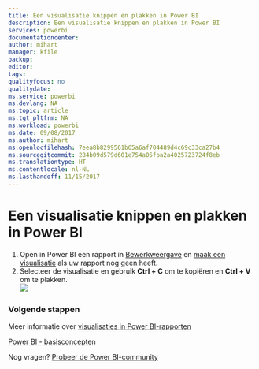 ```yaml
---
title: Een visualisatie knippen en plakken in Power BI
description: Een visualisatie knippen en plakken in Power BI
services: powerbi
documentationcenter: 
author: mihart
manager: kfile
backup: 
editor: 
tags: 
qualityfocus: no
qualitydate: 
ms.service: powerbi
ms.devlang: NA
ms.topic: article
ms.tgt_pltfrm: NA
ms.workload: powerbi
ms.date: 09/08/2017
ms.author: mihart
ms.openlocfilehash: 7eea8b8299561b65a6af704489d4c69c33ca27b4
ms.sourcegitcommit: 284b09d579d601e754a05fba2a4025723724f8eb
ms.translationtype: HT
ms.contentlocale: nl-NL
ms.lasthandoff: 11/15/2017
---
```

# <a name="copy-and-paste-a-visualization-in-power-bi"></a>Een visualisatie knippen en plakken in Power BI
1. Open in Power BI een rapport in [Bewerkweergave](service-reading-view-and-editing-view.md) en [maak een visualisatie](power-bi-report-add-visualizations-i.md) als uw rapport nog geen heeft. 
2. Selecteer de visualisatie en gebruik **Ctrl + C** om te kopiëren en **Ctrl + V** om te plakken.  
   ![](media/power-bi-visualization-copy-paste/copypasteviznew.gif)

### <a name="next-steps"></a>Volgende stappen
Meer informatie over [visualisaties in Power BI-rapporten](power-bi-report-visualizations.md)

[Power BI - basisconcepten](service-basic-concepts.md)  

Nog vragen? [Probeer de Power BI-community](http://community.powerbi.com/)

